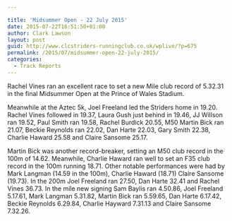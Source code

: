 ```yaml
---

title: 'Midsummer Open - 22 July 2015'
date: 2015-07-22T16:51:50+01:00
author: Clark Lawson
layout: post
guid: http://www.clcstriders-runningclub.co.uk/wplive/?p=675
permalink: /2015/07/midsummer-open-22-july-2015/
categories:
  - Track Reports
---
```

Rachel Vines ran an excellent race to set a new Mile club record of 5.32.31 in the final Midsummer Open at the Prince of Wales Stadium.<!--more-->

Meanwhile at the Aztec 5k, Joel Freeland led the Striders home in 19.20. Rachel Vines followed in 19.37, Laura Gush just behind in 19.46, JJ Willson ran 19.52, Paul Smith ran 19.58, Rachel Burdick 20.55, M50 Martin Bick ran 21.07, Beckie Reynolds ran 22.02, Dan Harte 22.03, Gary Smith 22.38, Charlie Haward 25.58 and Claire Sansome 25.17.

Martin Bick was another record-breaker, setting an M50 club record in the 100m of 14.62. Meanwhile, Charlie Haward ran well to set an F35 club record in the 100m running 18.71. Other notable performances were had by Mark Langman (14.59 in the 100m), Charlie Haward (18.71) Claire Sansome (19.73). In the 200m Joel Freeland ran 27.50, Dan Harte 32.41 and Rachel Vines 36.73. In the mile new signing Sam Baylis ran 4.50.86, Joel Freeland 5.17.61, Mark Langman 5.31.82, Martin Bick ran 5.59.65, Dan Harte 6.17.42, Beckie Reynolds 6.29.84, Charlie Hayward 7.31.13 and Claire Sansome 7.32.26.